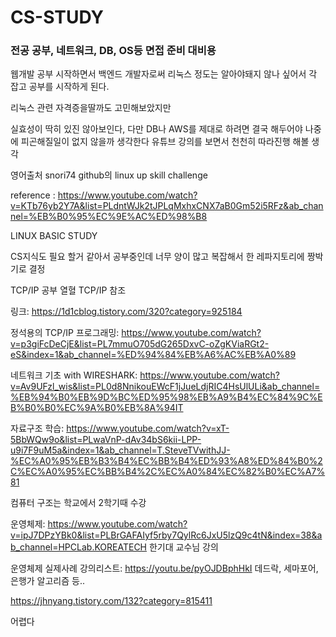 # CS-STUDY


### 전공 공부, 네트워크, DB, OS등 면접 준비 대비용


웹개발 공부 시작하면서 백엔드 개발자로써 리눅스 정도는 알아야돼지 않나 싶어서 각 잡고 공부를 시작하게 된다.

리눅스 관련 자격증을딸까도 고민해보았지만

실효성이 딱히 있진 않아보인다, 다만 DB나 AWS를 제대로 하려면 결국 해두어야 나중에 피곤해질일이 없지 않을까 생각한다
유튜브 강의를 보면서 천천히 따라진행 해볼 생각

영어출처 snori74 github의 linux up skill challenge


reference : https://www.youtube.com/watch?v=KTb76yb2Y7A&list=PLdntWJk2tJPLqMxhxCNX7aB0Gm52i5RFz&ab_channel=%EB%B0%95%EC%9E%AC%ED%98%B8

LINUX BASIC STUDY

CS지식도 필요 할거 같아서 공부중인데 너무  양이 많고 복잡해서 한 레파지토리에 짱박기로 결정

TCP/IP 공부 열혈 TCP/IP 참조

링크: https://1d1cblog.tistory.com/320?category=925184

정석용의 TCP/IP 프로그래밍: https://www.youtube.com/watch?v=p3giFcDeCjE&list=PL7mmuO705dG265DxvC-oZgKViaRGt2-eS&index=1&ab_channel=%ED%94%84%EB%A6%AC%EB%A0%89

네트워크 기초 with WIRESHARK: https://www.youtube.com/watch?v=Av9UFzl_wis&list=PL0d8NnikouEWcF1jJueLdjRIC4HsUlULi&ab_channel=%EB%94%B0%EB%9D%BC%ED%95%98%EB%A9%B4%EC%84%9C%EB%B0%B0%EC%9A%B0%EB%8A%94IT


자료구조 학습: https://www.youtube.com/watch?v=xT-5BbWQw9o&list=PLwaVnP-dAv34bS6kii-LPP-u9i7F9uM5a&index=1&ab_channel=T.SteveTVwithJJ-%EC%A0%95%EB%B3%B4%EC%BB%B4%ED%93%A8%ED%84%B0%2C%EC%A0%95%EC%BB%B4%2C%EC%A0%84%EC%82%B0%EC%A7%81

컴퓨터 구조는 학교에서 2학기때 수강

운영체제: https://www.youtube.com/watch?v=ipJ7DPzYBk0&list=PLBrGAFAIyf5rby7QylRc6JxU5lzQ9c4tN&index=38&ab_channel=HPCLab.KOREATECH
한기대 교수님 강의

운영체제 실제사례 강의리스트: https://youtu.be/pyOJDBphHkI
데드락, 세마포어, 은행가 알고리즘 등..

https://jhnyang.tistory.com/132?category=815411

어렵다
